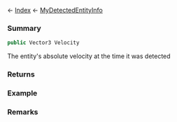 ← [Index](Api-Index) ← [MyDetectedEntityInfo](Sandbox.ModAPI.Ingame.MyDetectedEntityInfo)

### Summary

```csharp
public Vector3 Velocity
```

The entity's absolute velocity at the time it was detected

### Returns

### Example

### Remarks

